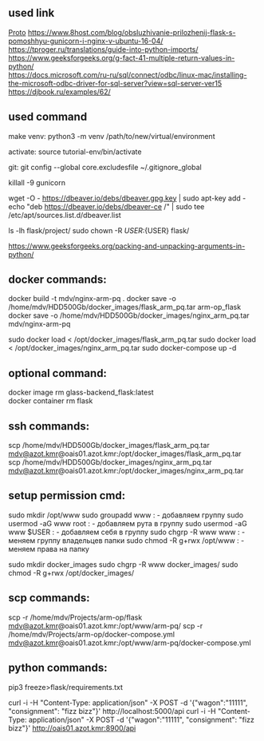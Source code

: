## used link
[Proto](https://github.com/Radu-Raicea/Dockerized-Flask/)
https://www.8host.com/blog/obsluzhivanie-prilozhenij-flask-s-pomoshhyu-gunicorn-i-nginx-v-ubuntu-16-04/  
https://tproger.ru/translations/guide-into-python-imports/  
https://www.geeksforgeeks.org/g-fact-41-multiple-return-values-in-python/  
https://docs.microsoft.com/ru-ru/sql/connect/odbc/linux-mac/installing-the-microsoft-odbc-driver-for-sql-server?view=sql-server-ver15  
https://djbook.ru/examples/62/  

## used command

make venv:
python3 -m venv /path/to/new/virtual/environment

activate:
source tutorial-env/bin/activate


git:
git config --global core.excludesfile ~/.gitignore_global


killall -9 gunicorn

wget -O - https://dbeaver.io/debs/dbeaver.gpg.key | sudo apt-key add -
echo "deb https://dbeaver.io/debs/dbeaver-ce /" | sudo tee /etc/apt/sources.list.d/dbeaver.list

ls -lh flask/project/
sudo chown -R ${USER}:${USER} flask/

https://www.geeksforgeeks.org/packing-and-unpacking-arguments-in-python/

## docker commands:

docker build -t mdv/nginx-arm-pq .
docker save -o /home/mdv/HDD500Gb/docker_images/flask_arm_pq.tar arm-op_flask
docker save -o /home/mdv/HDD500Gb/docker_images/nginx_arm_pq.tar mdv/nginx-arm-pq 

sudo docker load < /opt/docker_images/flask_arm_pq.tar 
sudo docker load < /opt/docker_images/nginx_arm_pq.tar 
sudo docker-compose up -d

## optional command:

docker image rm glass-backend_flask:latest  
docker container rm flask 

## ssh commands:

scp /home/mdv/HDD500Gb/docker_images/flask_arm_pq.tar mdv@azot.kmr@oais01.azot.kmr:/opt/docker_images/flask_arm_pq.tar  
scp /home/mdv/HDD500Gb/docker_images/nginx_arm_pq.tar mdv@azot.kmr@oais01.azot.kmr:/opt/docker_images/nginx_arm_pq.tar  

## setup permission cmd:

sudo mkdir /opt/www
sudo groupadd www : - добавляем группу 
sudo usermod -aG www root : - добавляем рута в группу
sudo usermod -aG www $USER : - добавляем себя в группу
sudo chgrp -R www www : - меняем группу владельцев папки
sudo chmod -R g+rwx /opt/www : - меняем права на папку

sudo mkdir docker_images
sudo chgrp -R www docker_images/
sudo chmod -R g+rwx /opt/docker_images/

## scp commands:

scp -r /home/mdv/Projects/arm-op/flask  mdv@azot.kmr@oais01.azot.kmr:/opt/www/arm-pq/
scp -r /home/mdv/Projects/arm-op/docker-compose.yml   mdv@azot.kmr@oais01.azot.kmr:/opt/www/arm-pq/docker-compose.yml 

## python commands:

pip3 freeze>flask/requirements.txt

curl -i -H "Content-Type: application/json" -X POST -d '{"wagon":"11111", "consignment": "fizz bizz"}' http://localhost:5000/api
curl -i -H "Content-Type: application/json" -X POST -d '{"wagon":"11111", "consignment": "fizz bizz"}' http://oais01.azot.kmr:8900/api



